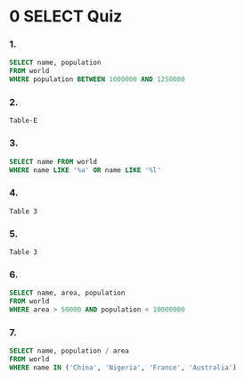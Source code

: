 # 0 SELECT Quiz

### 1.

```SQL
SELECT name, population
FROM world
WHERE population BETWEEN 1000000 AND 1250000
```

### 2.

```
Table-E
```

### 3.

```SQL
SELECT name FROM world
WHERE name LIKE '%a' OR name LIKE '%l'
```

### 4.

```
Table 3
```

### 5.

```
Table 3
```

### 6.

```SQL
SELECT name, area, population
FROM world
WHERE area > 50000 AND population < 10000000
```

### 7.

```SQL
SELECT name, population / area
FROM world
WHERE name IN ('China', 'Nigeria', 'France', 'Australia')
```
